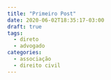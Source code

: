 ```yaml
---
title: "Primeiro Post"
date: 2020-06-02T18:35:17-03:00
draft: true
tags:
  - direto
  - advogado
categories:
  - associação
  - direito civil
---
```


